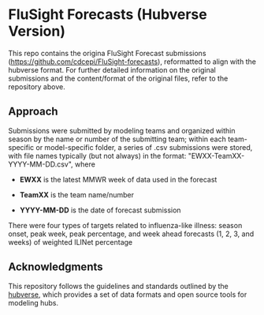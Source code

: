 # FluSight Forecasts (Hubverse Version)

This repo contains the origina FluSight Forecast submissions (<https://github.com/cdcepi/FluSight-forecasts>), reformatted to align with the hubverse format. For further detailed information on the original submissions and the content/format of the original files, refer to the repository above.

## Approach

Submissions were submitted by modeling teams and organized within season by the name or number of the submitting team; within each team-specific or model-specific folder, a series of .csv submissions were stored, with file names typically (but not always) in the format: \"EWXX-TeamXX-YYYY-MM-DD.csv\", where

-   **EWXX** is the latest MMWR week of data used in the forecast

-   **TeamXX** is the team name/number

-   **YYYY-MM-DD** is the date of forecast submission

There were four types of targets related to influenza-like illness: season onset, peak week, peak percentage, and week ahead forecasts (1, 2, 3, and weeks) of weighted ILINet percentage

## Acknowledgments

This repository follows the guidelines and standards outlined by the [hubverse](%5Burl%5D(https://hubdocs.readthedocs.io/en/latest/)), which provides a set of data formats and open source tools for modeling hubs.
